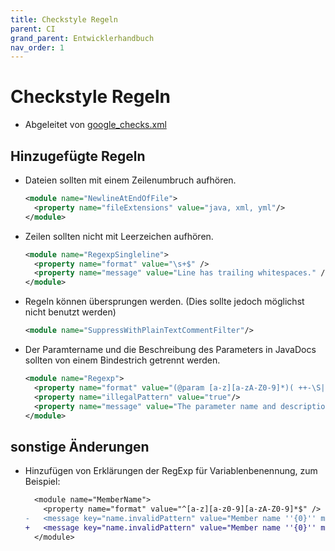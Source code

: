 ```yaml
---
title: Checkstyle Regeln
parent: CI
grand_parent: Entwicklerhandbuch
nav_order: 1
---
```


# Checkstyle Regeln

* Abgeleitet von [google_checks.xml](https://github.com/checkstyle/checkstyle/blob/master/src/main/resources/google_checks.xml)

## Hinzugefügte Regeln
* Dateien sollten mit einem Zeilenumbruch aufhören.
    ```xml
    <module name="NewlineAtEndOfFile">
      <property name="fileExtensions" value="java, xml, yml"/>
    </module>
    ```
* Zeilen sollten nicht mit Leerzeichen aufhören.
    ```xml
    <module name="RegexpSingleline">
      <property name="format" value="\s+$" />
      <property name="message" value="Line has trailing whitespaces." />
    </module>
    ```
* Regeln können übersprungen werden. (Dies sollte jedoch möglichst nicht benutzt werden)
    ```xml
    <module name="SuppressWithPlainTextCommentFilter"/>
    ```
* Der Paramtername und die Beschreibung des Parameters in JavaDocs sollten von einem Bindestrich getrennt werden.
    ```xml
    <module name="Regexp">
      <property name="format" value="(@param [a-z][a-zA-Z0-9]*)( ++-\S|\S- |\S-\S| ++[^-])"/>
      <property name="illegalPattern" value="true"/>
      <property name="message" value="The parameter name and description are not seperated by &quot; - &quot;" />
    </module>
    ```

## sonstige Änderungen
* Hinzufügen von Erklärungen der RegExp für Variablenbenennung, zum Beispiel:
    ```diff
      <module name="MemberName">
        <property name="format" value="^[a-z][a-z0-9][a-zA-Z0-9]*$" />
    -   <message key="name.invalidPattern" value="Member name ''{0}'' must match pattern ''{1}''." />
    +   <message key="name.invalidPattern" value="Member name ''{0}'' must match pattern ''{1}'' (camelCase, start with lowercase, only alphanumerical)." />
      </module>
    ```
